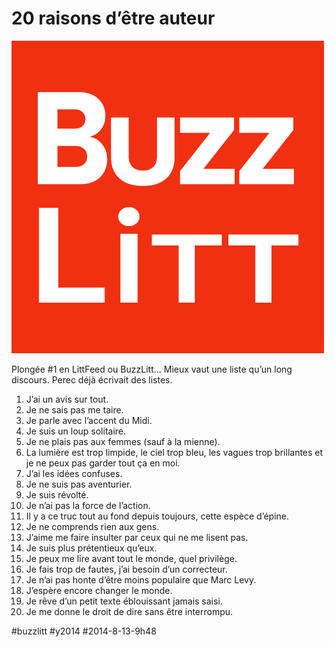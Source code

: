 # 20 raisons d’être auteur

![](_i/buzzlitt.png)

Plongée #1 en LittFeed ou BuzzLitt… Mieux vaut une liste qu’un long discours. Perec déjà écrivait des listes.

1. J’ai un avis sur tout.
2. Je ne sais pas me taire.
3. Je parle avec l’accent du Midi.
4. Je suis un loup solitaire.
5. Je ne plais pas aux femmes (sauf à la mienne).
6. La lumière est trop limpide, le ciel trop bleu, les vagues trop brillantes et je ne peux pas garder tout ça en moi.
7. J’ai les idées confuses.
8. Je ne suis pas aventurier.
9. Je suis révolté.
10. Je n’ai pas la force de l’action.
11. Il y a ce truc tout au fond depuis toujours, cette espèce d’épine.
12. Je ne comprends rien aux gens.
13. J’aime me faire insulter par ceux qui ne me lisent pas.
14. Je suis plus prétentieux qu’eux.
15. Je peux me lire avant tout le monde, quel privilège.
16. Je fais trop de fautes, j’ai besoin d’un correcteur.
17. Je n’ai pas honte d’être moins populaire que Marc Levy.
18. J’espère encore changer le monde.
19. Je rêve d’un petit texte éblouissant jamais saisi.
20. Je me donne le droit de dire sans être interrompu.



#buzzlitt #y2014 #2014-8-13-9h48

